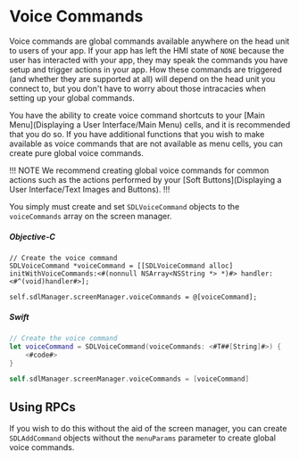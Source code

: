 # Voice Commands
Voice commands are global commands available anywhere on the head unit to users of your app. If your app has left the HMI state of `NONE` because the user has interacted with your app, they may speak the commands you have setup and trigger actions in your app. How these commands are triggered (and whether they are supported at all) will depend on the head unit you connect to, but you don't have to worry about those intracacies when setting up your global commands. 

You have the ability to create voice command shortcuts to your [Main Menu](Displaying a User Interface/Main Menu) cells, and it is recommended that you do so. If you have additional functions that you wish to make available as voice commands that are not available as menu cells, you can create pure global voice commands.

!!! NOTE
We recommend creating global voice commands for common actions such as the actions performed by your [Soft Buttons](Displaying a User Interface/Text Images and Buttons).
!!!

You simply must create and set `SDLVoiceCommand` objects to the `voiceCommands` array on the screen manager.

##### Objective-C
```objc
// Create the voice command
SDLVoiceCommand *voiceCommand = [[SDLVoiceCommand alloc] initWithVoiceCommands:<#(nonnull NSArray<NSString *> *)#> handler:<#^(void)handler#>];

self.sdlManager.screenManager.voiceCommands = @[voiceCommand];
```

##### Swift
```swift
// Create the voice command
let voiceCommand = SDLVoiceCommand(voiceCommands: <#T##[String]#>) {
    <#code#>
}

self.sdlManager.screenManager.voiceCommands = [voiceCommand]
```

## Using RPCs
If you wish to do this without the aid of the screen manager, you can create `SDLAddCommand` objects without the `menuParams` parameter to create global voice commands.